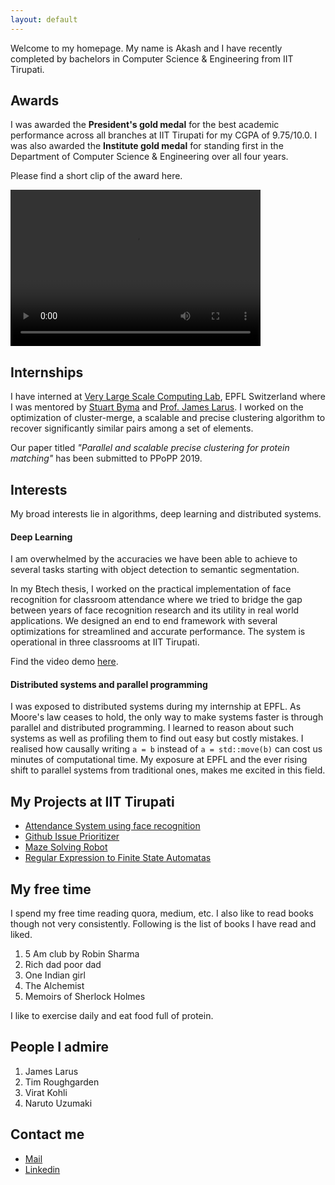 ```yaml
---
layout: default
---
```


Welcome to my homepage. My name is Akash and I have recently completed by bachelors in Computer Science & Engineering from IIT Tirupati.

## Awards

I was awarded the **President's gold medal** for the best academic performance across all branches at IIT Tirupati for my CGPA of 9.75/10.0. I was also awarded the **Institute gold medal** for standing first in the Department of Computer Science & Engineering over all four years.

Please find a short clip of the award here.  

<video  align = "center" src="projects/presidents_medal.mp4" width="400" height="250" controls preload></video>


## Internships

I have interned at [Very Large Scale Computing Lab](https://www.epfl.ch/labs/vlsc/), EPFL Switzerland where I was mentored by [Stuart Byma](https://people.epfl.ch/stuart.byma?lang=en) and [Prof. James Larus](https://people.epfl.ch/james.larus?lang=en). I worked on the optimization of cluster-merge, a scalable and precise clustering algorithm to recover significantly similar pairs among a set of elements.

Our paper titled *"Parallel and scalable precise clustering for protein matching"* has been submitted to PPoPP 2019.

## Interests

My broad interests lie in algorithms, deep learning and distributed systems.

#### Deep Learning

I am overwhelmed by the accuracies we have been able to achieve to several tasks starting with object detection to semantic segmentation.

In my Btech thesis, I worked on the practical implementation of face recognition for classroom attendance where we tried to bridge the gap between years of face recognition research and its utility in real world applications.
We designed an end to end framework with several optimizations for streamlined and accurate performance. The system is operational in three classrooms at IIT Tirupati.

Find the video demo [here](https://iittp-face-recognition-research.github.io/face-recognition-demo/).

#### Distributed systems and parallel programming

I was exposed to distributed systems during my internship at EPFL. As Moore's law ceases to hold, the only way to make systems faster is through parallel and distributed programming. I learned to reason about such systems as well as profiling them to find out easy but costly mistakes. I realised how causally writing `a = b` instead of `a = std::move(b)` can cost us minutes of computational time. My exposure at EPFL and the ever rising shift to parallel systems from traditional ones, makes me excited in this field.

## My Projects at IIT Tirupati

- [Attendance System using face recognition](https://iittp-face-recognition-research.github.io/face-recognition-demo/)
- [Github Issue Prioritizer](projects/issue_prioritizer.md)
- [Maze Solving Robot](projects/maze_rover.md)
- [Regular Expression to Finite State Automatas](projects/regex_to_dfa.md)

## My free time

I spend my free time reading quora, medium, etc. I also like to read books though not very consistently. Following is the list of books I have read and liked.
  1. 5 Am club by Robin Sharma
  2. Rich dad poor dad
  3. One Indian girl
  4. The Alchemist
  5. Memoirs of Sherlock Holmes

I like to exercise daily and eat food full of protein.

## People I admire

1. James Larus
2. Tim Roughgarden
3. Virat Kohli
4. Naruto Uzumaki

## Contact me

- [Mail](mailto:akashdhasade@gmail.com)
- [Linkedin](https://www.linkedin.com/in/akash-dhasade-893aa9138/)
